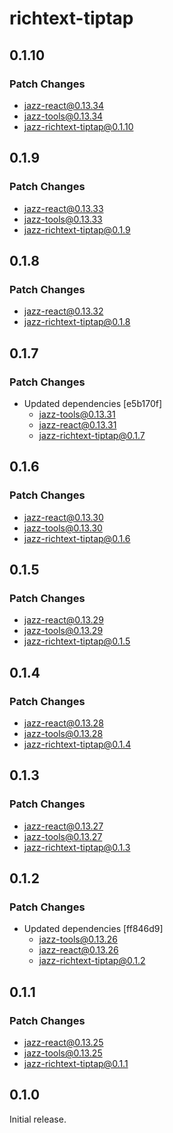 # richtext-tiptap

## 0.1.10

### Patch Changes

- jazz-react@0.13.34
- jazz-tools@0.13.34
- jazz-richtext-tiptap@0.1.10

## 0.1.9

### Patch Changes

- jazz-react@0.13.33
- jazz-tools@0.13.33
- jazz-richtext-tiptap@0.1.9

## 0.1.8

### Patch Changes

- jazz-react@0.13.32
- jazz-richtext-tiptap@0.1.8

## 0.1.7

### Patch Changes

- Updated dependencies [e5b170f]
  - jazz-tools@0.13.31
  - jazz-react@0.13.31
  - jazz-richtext-tiptap@0.1.7

## 0.1.6

### Patch Changes

- jazz-react@0.13.30
- jazz-tools@0.13.30
- jazz-richtext-tiptap@0.1.6

## 0.1.5

### Patch Changes

- jazz-react@0.13.29
- jazz-tools@0.13.29
- jazz-richtext-tiptap@0.1.5

## 0.1.4

### Patch Changes

- jazz-react@0.13.28
- jazz-tools@0.13.28
- jazz-richtext-tiptap@0.1.4

## 0.1.3

### Patch Changes

- jazz-react@0.13.27
- jazz-tools@0.13.27
- jazz-richtext-tiptap@0.1.3

## 0.1.2

### Patch Changes

- Updated dependencies [ff846d9]
  - jazz-tools@0.13.26
  - jazz-react@0.13.26
  - jazz-richtext-tiptap@0.1.2

## 0.1.1

### Patch Changes

- jazz-react@0.13.25
- jazz-tools@0.13.25
- jazz-richtext-tiptap@0.1.1

## 0.1.0

Initial release.
